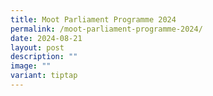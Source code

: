 ```yaml
---
title: Moot Parliament Programme 2024
permalink: /moot-parliament-programme-2024/
date: 2024-08-21
layout: post
description: ""
image: ""
variant: tiptap
---
```

<p></p>